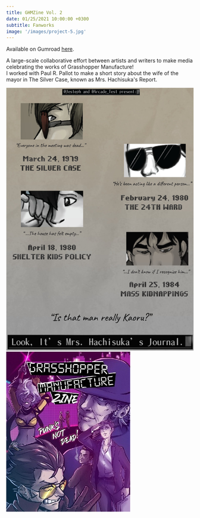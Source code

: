 ```yaml
---
title: GHMZine Vol. 2
date: 01/25/2021 10:00:00 +0300
subtitle: Fanworks
image: '/images/project-5.jpg'
---
```


Available on Gumroad <a href="https://ghmzine.gumroad.com/l/WKdDQ?layout=profile">here</a>.

A large-scale collaborative effort between artists and writers to make media celebrating the works of Grasshopper Manufacture!
<br> I worked with Paul R. Pallot to make a short story about the wife of the mayor in The Silver Case, known as Mrs. Hachisuka's Report.

<div class="gallery-box">
  <div class="gallery">
    <img src="/images/report.jpg" alt="Project">
  </div>
</div>


<div class="gallery-box">
  <div class="gallery">
    <img src="/images/project-5.jpg" alt="Project">
  </div>
</div>

